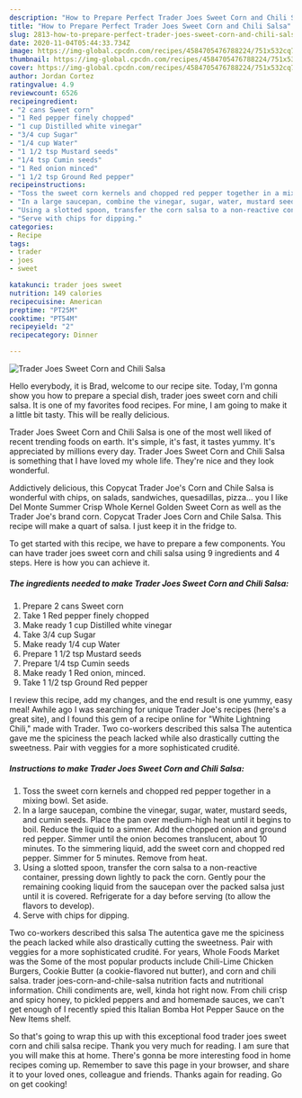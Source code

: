 ```yaml
---
description: "How to Prepare Perfect Trader Joes Sweet Corn and Chili Salsa"
title: "How to Prepare Perfect Trader Joes Sweet Corn and Chili Salsa"
slug: 2813-how-to-prepare-perfect-trader-joes-sweet-corn-and-chili-salsa
date: 2020-11-04T05:44:33.734Z
image: https://img-global.cpcdn.com/recipes/4584705476788224/751x532cq70/trader-joes-sweet-corn-and-chili-salsa-recipe-main-photo.jpg
thumbnail: https://img-global.cpcdn.com/recipes/4584705476788224/751x532cq70/trader-joes-sweet-corn-and-chili-salsa-recipe-main-photo.jpg
cover: https://img-global.cpcdn.com/recipes/4584705476788224/751x532cq70/trader-joes-sweet-corn-and-chili-salsa-recipe-main-photo.jpg
author: Jordan Cortez
ratingvalue: 4.9
reviewcount: 6526
recipeingredient:
- "2 cans Sweet corn"
- "1 Red pepper finely chopped"
- "1 cup Distilled white vinegar"
- "3/4 cup Sugar"
- "1/4 cup Water"
- "1 1/2 tsp Mustard seeds"
- "1/4 tsp Cumin seeds"
- "1 Red onion minced"
- "1 1/2 tsp Ground Red pepper"
recipeinstructions:
- "Toss the sweet corn kernels and chopped red pepper together in a mixing bowl. Set aside."
- "In a large saucepan, combine the vinegar, sugar, water, mustard seeds, and cumin seeds. Place the pan over medium-high heat until it begins to boil. Reduce the liquid to a simmer. Add the chopped onion and ground red pepper. Simmer until the onion becomes translucent, about 10 minutes. To the simmering liquid, add the sweet corn and chopped red pepper. Simmer for 5 minutes. Remove from heat."
- "Using a slotted spoon, transfer the corn salsa to a non-reactive container, pressing down lightly to pack the corn. Gently pour the remaining cooking liquid from the saucepan over the packed salsa just until it is covered. Refrigerate for a day before serving (to allow the flavors to develop)."
- "Serve with chips for dipping."
categories:
- Recipe
tags:
- trader
- joes
- sweet

katakunci: trader joes sweet 
nutrition: 149 calories
recipecuisine: American
preptime: "PT25M"
cooktime: "PT54M"
recipeyield: "2"
recipecategory: Dinner

---
```



![Trader Joes Sweet Corn and Chili Salsa](https://img-global.cpcdn.com/recipes/4584705476788224/751x532cq70/trader-joes-sweet-corn-and-chili-salsa-recipe-main-photo.jpg)

Hello everybody, it is Brad, welcome to our recipe site. Today, I'm gonna show you how to prepare a special dish, trader joes sweet corn and chili salsa. It is one of my favorites food recipes. For mine, I am going to make it a little bit tasty. This will be really delicious.

Trader Joes Sweet Corn and Chili Salsa is one of the most well liked of recent trending foods on earth. It's simple, it's fast, it tastes yummy. It's appreciated by millions every day. Trader Joes Sweet Corn and Chili Salsa is something that I have loved my whole life. They're nice and they look wonderful.

Addictively delicious, this Copycat Trader Joe&#39;s Corn and Chile Salsa is wonderful with chips, on salads, sandwiches, quesadillas, pizza… you I like Del Monte Summer Crisp Whole Kernel Golden Sweet Corn as well as the Trader Joe&#39;s brand corn. Copycat Trader Joes Corn and Chile Salsa. This recipe will make a quart of salsa. I just keep it in the fridge to.


To get started with this recipe, we have to prepare a few components. You can have trader joes sweet corn and chili salsa using 9 ingredients and 4 steps. Here is how you can achieve it.

<!--inarticleads1-->

##### The ingredients needed to make Trader Joes Sweet Corn and Chili Salsa:

1. Prepare 2 cans Sweet corn
1. Take 1 Red pepper finely chopped
1. Make ready 1 cup Distilled white vinegar
1. Take 3/4 cup Sugar
1. Make ready 1/4 cup Water
1. Prepare 1 1/2 tsp Mustard seeds
1. Prepare 1/4 tsp Cumin seeds
1. Make ready 1 Red onion, minced.
1. Take 1 1/2 tsp Ground Red pepper


I review this recipe, add my changes, and the end result is one yummy, easy meal! Awhile ago I was searching for unique Trader Joe&#39;s recipes (here&#39;s a great site), and I found this gem of a recipe online for &#34;White Lightning Chili,&#34; made with Trader. Two co-workers described this salsa The autentica gave me the spiciness the peach lacked while also drastically cutting the sweetness. Pair with veggies for a more sophisticated crudité. 

<!--inarticleads2-->

##### Instructions to make Trader Joes Sweet Corn and Chili Salsa:

1. Toss the sweet corn kernels and chopped red pepper together in a mixing bowl. Set aside.
1. In a large saucepan, combine the vinegar, sugar, water, mustard seeds, and cumin seeds. Place the pan over medium-high heat until it begins to boil. Reduce the liquid to a simmer. Add the chopped onion and ground red pepper. Simmer until the onion becomes translucent, about 10 minutes. To the simmering liquid, add the sweet corn and chopped red pepper. Simmer for 5 minutes. Remove from heat.
1. Using a slotted spoon, transfer the corn salsa to a non-reactive container, pressing down lightly to pack the corn. Gently pour the remaining cooking liquid from the saucepan over the packed salsa just until it is covered. Refrigerate for a day before serving (to allow the flavors to develop).
1. Serve with chips for dipping.


Two co-workers described this salsa The autentica gave me the spiciness the peach lacked while also drastically cutting the sweetness. Pair with veggies for a more sophisticated crudité. For years, Whole Foods Market was the Some of the most popular products include Chili-Lime Chicken Burgers, Cookie Butter (a cookie-flavored nut butter), and corn and chili salsa. trader joes-corn-and-chile-salsa nutrition facts and nutritional information. Chili condiments are, well, kinda hot right now. From chili crisp and spicy honey, to pickled peppers and and homemade sauces, we can&#39;t get enough of I recently spied this Italian Bomba Hot Pepper Sauce on the New Items shelf. 

So that's going to wrap this up with this exceptional food trader joes sweet corn and chili salsa recipe. Thank you very much for reading. I am sure that you will make this at home. There's gonna be more interesting food in home recipes coming up. Remember to save this page in your browser, and share it to your loved ones, colleague and friends. Thanks again for reading. Go on get cooking!
